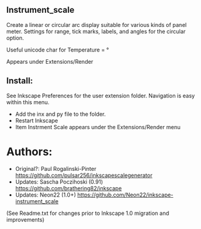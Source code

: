 ## Instrument_scale
Create a linear or circular arc display suitable for various kinds of panel meter.
Settings for  range, tick marks, labels, and angles for the circular option.

Useful unicode char for Temperature = °

Appears under Extensions/Render

## Install:
See Inkscape Preferences for the user extension folder. Navigation is easy within this menu.
- Add the inx and py file to the folder.
- Restart Inkscape
- Item Instrment Scale appears under the Extensions/Render menu


# Authors:
- Original?: Paul Rogalinski-Pinter https://github.com/pulsar256/inkscapescalegenerator
- Updates: Sascha Poczihoski (0.91)  https://github.com/brathering82/inkscape
- Updates: Neon22 (1.0+) https://github.com/Neon22/inkscape-instrument_scale

(See Readme.txt for changes prior to Inkscape 1.0 migration and improvements)
